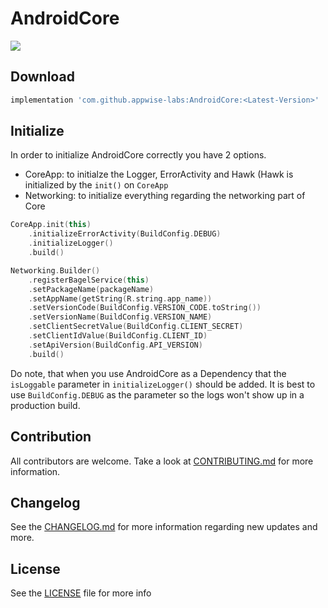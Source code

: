 # AndroidCore

[![](https://jitpack.io/v/appwise-labs/AndroidCore.svg)](https://jitpack.io/#appwise-labs/AndroidCore)

## Download

```groovy
implementation 'com.github.appwise-labs:AndroidCore:<Latest-Version>'
```

## Initialize

In order to initialize AndroidCore correctly you have 2 options.

- CoreApp: to initialze the Logger, ErrorActivity and Hawk (Hawk is initialized by the `init()` on `CoreApp`
- Networking: to initialize everything regarding the networking part of Core

```kotlin
CoreApp.init(this)
    .initializeErrorActivity(BuildConfig.DEBUG)
    .initializeLogger()
    .build()

Networking.Builder()
    .registerBagelService(this)
    .setPackageName(packageName)
    .setAppName(getString(R.string.app_name))
    .setVersionCode(BuildConfig.VERSION_CODE.toString())
    .setVersionName(BuildConfig.VERSION_NAME)
    .setClientSecretValue(BuildConfig.CLIENT_SECRET)
    .setClientIdValue(BuildConfig.CLIENT_ID)
    .setApiVersion(BuildConfig.API_VERSION)
    .build()
```

Do note, that when you use AndroidCore as a Dependency that the `isLoggable` parameter in `initializeLogger()` should be added. It is best to use `BuildConfig.DEBUG` as the parameter so the logs won't show up in a production build.

## Contribution

All contributors are welcome. Take a look at [CONTRIBUTING.md](CONTRIBUTING.md) for more information.

## Changelog

See the [CHANGELOG.md](CHANGELOG.md) for more information regarding new updates and more.

## License

See the [LICENSE](LICENSE) file for more info
